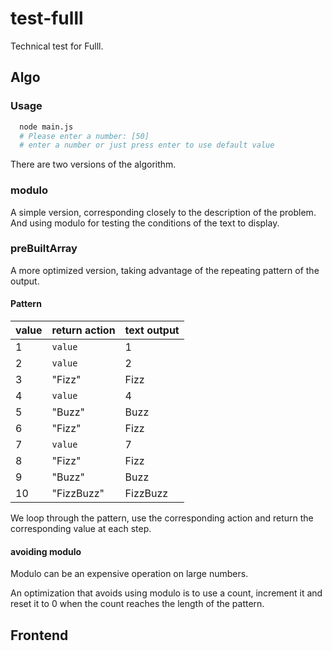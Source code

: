 # test-fulll

Technical test for Fulll.

## Algo

### Usage
```bash
  node main.js
  # Please enter a number: [50]
  # enter a number or just press enter to use default value
```

There are two versions of the algorithm.

### modulo

A simple version, corresponding closely to the description of the problem.
And using modulo for testing the conditions of the text to display.

### preBuiltArray

A more optimized version, taking advantage of the repeating pattern of the output.

#### Pattern
| value | return action | text output |
|-------|---------------|-------------|
| 1     | `value`       | 1           |
| 2     | `value`       | 2           |
| 3     | "Fizz"        | Fizz        |
| 4     | `value`       | 4           |
| 5     | "Buzz"        | Buzz        |
| 6     | "Fizz"        | Fizz        |
| 7     | `value`       | 7           |
| 8     | "Fizz"        | Fizz        |
| 9     | "Buzz"        | Buzz        |
| 10    | "FizzBuzz"    | FizzBuzz    |

We loop through the pattern, use the corresponding action and return the corresponding value at each step.

#### avoiding modulo

Modulo can be an expensive operation on large numbers.

An optimization that avoids using modulo is to use a count, increment it and reset it to 0 when the count reaches the length of the pattern.

## Frontend

